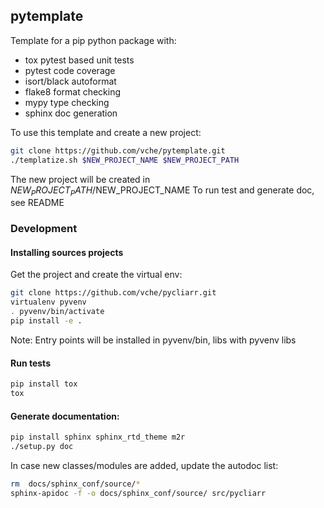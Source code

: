 ## pytemplate

Template for a pip python package with:
- tox pytest based unit tests
- pytest code coverage
- isort/black autoformat
- flake8 format checking
- mypy type checking
- sphinx doc generation

To use this template and create a new project:

```sh
git clone https://github.com/vche/pytemplate.git
./templatize.sh $NEW_PROJECT_NAME $NEW_PROJECT_PATH
```

The new project will be created in $NEW_PROJECT_PATH/$NEW_PROJECT_NAME
To run test and generate doc, see README


### Development

#### Installing sources projects

Get the project and create the virtual env:
```sh
git clone https://github.com/vche/pycliarr.git
virtualenv pyvenv
. pyvenv/bin/activate
pip install -e .
```

Note: Entry points will be installed in pyvenv/bin, libs with pyvenv libs

#### Run tests

```sh
pip install tox
tox
```

#### Generate documentation:

```sh
pip install sphinx sphinx_rtd_theme m2r
./setup.py doc
```

In case new classes/modules are added, update the autodoc list:
```sh
rm  docs/sphinx_conf/source/*
sphinx-apidoc -f -o docs/sphinx_conf/source/ src/pycliarr
```
